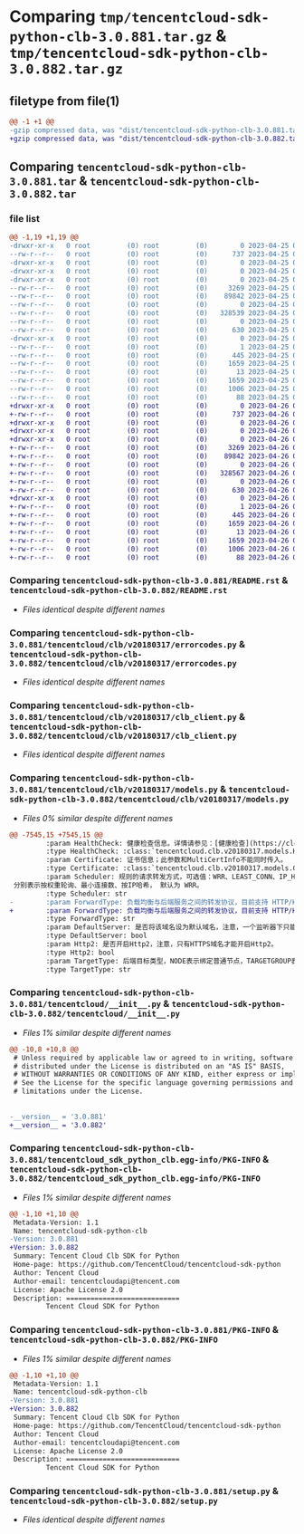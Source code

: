 # Comparing `tmp/tencentcloud-sdk-python-clb-3.0.881.tar.gz` & `tmp/tencentcloud-sdk-python-clb-3.0.882.tar.gz`

## filetype from file(1)

```diff
@@ -1 +1 @@
-gzip compressed data, was "dist/tencentcloud-sdk-python-clb-3.0.881.tar", last modified: Tue Apr 25 00:30:09 2023, max compression
+gzip compressed data, was "dist/tencentcloud-sdk-python-clb-3.0.882.tar", last modified: Wed Apr 26 03:07:57 2023, max compression
```

## Comparing `tencentcloud-sdk-python-clb-3.0.881.tar` & `tencentcloud-sdk-python-clb-3.0.882.tar`

### file list

```diff
@@ -1,19 +1,19 @@
-drwxr-xr-x   0 root         (0) root         (0)        0 2023-04-25 00:30:09.000000 tencentcloud-sdk-python-clb-3.0.881/
--rw-r--r--   0 root         (0) root         (0)      737 2023-04-25 00:30:08.000000 tencentcloud-sdk-python-clb-3.0.881/README.rst
-drwxr-xr-x   0 root         (0) root         (0)        0 2023-04-25 00:30:09.000000 tencentcloud-sdk-python-clb-3.0.881/tencentcloud/
-drwxr-xr-x   0 root         (0) root         (0)        0 2023-04-25 00:30:09.000000 tencentcloud-sdk-python-clb-3.0.881/tencentcloud/clb/
-drwxr-xr-x   0 root         (0) root         (0)        0 2023-04-25 00:30:09.000000 tencentcloud-sdk-python-clb-3.0.881/tencentcloud/clb/v20180317/
--rw-r--r--   0 root         (0) root         (0)     3269 2023-04-25 00:30:08.000000 tencentcloud-sdk-python-clb-3.0.881/tencentcloud/clb/v20180317/errorcodes.py
--rw-r--r--   0 root         (0) root         (0)    89842 2023-04-25 00:30:08.000000 tencentcloud-sdk-python-clb-3.0.881/tencentcloud/clb/v20180317/clb_client.py
--rw-r--r--   0 root         (0) root         (0)        0 2023-04-25 00:30:08.000000 tencentcloud-sdk-python-clb-3.0.881/tencentcloud/clb/v20180317/__init__.py
--rw-r--r--   0 root         (0) root         (0)   328539 2023-04-25 00:30:08.000000 tencentcloud-sdk-python-clb-3.0.881/tencentcloud/clb/v20180317/models.py
--rw-r--r--   0 root         (0) root         (0)        0 2023-04-25 00:30:08.000000 tencentcloud-sdk-python-clb-3.0.881/tencentcloud/clb/__init__.py
--rw-r--r--   0 root         (0) root         (0)      630 2023-04-25 00:30:08.000000 tencentcloud-sdk-python-clb-3.0.881/tencentcloud/__init__.py
-drwxr-xr-x   0 root         (0) root         (0)        0 2023-04-25 00:30:09.000000 tencentcloud-sdk-python-clb-3.0.881/tencentcloud_sdk_python_clb.egg-info/
--rw-r--r--   0 root         (0) root         (0)        1 2023-04-25 00:30:09.000000 tencentcloud-sdk-python-clb-3.0.881/tencentcloud_sdk_python_clb.egg-info/dependency_links.txt
--rw-r--r--   0 root         (0) root         (0)      445 2023-04-25 00:30:09.000000 tencentcloud-sdk-python-clb-3.0.881/tencentcloud_sdk_python_clb.egg-info/SOURCES.txt
--rw-r--r--   0 root         (0) root         (0)     1659 2023-04-25 00:30:09.000000 tencentcloud-sdk-python-clb-3.0.881/tencentcloud_sdk_python_clb.egg-info/PKG-INFO
--rw-r--r--   0 root         (0) root         (0)       13 2023-04-25 00:30:09.000000 tencentcloud-sdk-python-clb-3.0.881/tencentcloud_sdk_python_clb.egg-info/top_level.txt
--rw-r--r--   0 root         (0) root         (0)     1659 2023-04-25 00:30:09.000000 tencentcloud-sdk-python-clb-3.0.881/PKG-INFO
--rw-r--r--   0 root         (0) root         (0)     1006 2023-04-25 00:30:08.000000 tencentcloud-sdk-python-clb-3.0.881/setup.py
--rw-r--r--   0 root         (0) root         (0)       88 2023-04-25 00:30:09.000000 tencentcloud-sdk-python-clb-3.0.881/setup.cfg
+drwxr-xr-x   0 root         (0) root         (0)        0 2023-04-26 03:07:57.000000 tencentcloud-sdk-python-clb-3.0.882/
+-rw-r--r--   0 root         (0) root         (0)      737 2023-04-26 03:07:56.000000 tencentcloud-sdk-python-clb-3.0.882/README.rst
+drwxr-xr-x   0 root         (0) root         (0)        0 2023-04-26 03:07:57.000000 tencentcloud-sdk-python-clb-3.0.882/tencentcloud/
+drwxr-xr-x   0 root         (0) root         (0)        0 2023-04-26 03:07:57.000000 tencentcloud-sdk-python-clb-3.0.882/tencentcloud/clb/
+drwxr-xr-x   0 root         (0) root         (0)        0 2023-04-26 03:07:57.000000 tencentcloud-sdk-python-clb-3.0.882/tencentcloud/clb/v20180317/
+-rw-r--r--   0 root         (0) root         (0)     3269 2023-04-26 03:07:56.000000 tencentcloud-sdk-python-clb-3.0.882/tencentcloud/clb/v20180317/errorcodes.py
+-rw-r--r--   0 root         (0) root         (0)    89842 2023-04-26 03:07:56.000000 tencentcloud-sdk-python-clb-3.0.882/tencentcloud/clb/v20180317/clb_client.py
+-rw-r--r--   0 root         (0) root         (0)        0 2023-04-26 03:07:56.000000 tencentcloud-sdk-python-clb-3.0.882/tencentcloud/clb/v20180317/__init__.py
+-rw-r--r--   0 root         (0) root         (0)   328567 2023-04-26 03:07:56.000000 tencentcloud-sdk-python-clb-3.0.882/tencentcloud/clb/v20180317/models.py
+-rw-r--r--   0 root         (0) root         (0)        0 2023-04-26 03:07:56.000000 tencentcloud-sdk-python-clb-3.0.882/tencentcloud/clb/__init__.py
+-rw-r--r--   0 root         (0) root         (0)      630 2023-04-26 03:07:56.000000 tencentcloud-sdk-python-clb-3.0.882/tencentcloud/__init__.py
+drwxr-xr-x   0 root         (0) root         (0)        0 2023-04-26 03:07:57.000000 tencentcloud-sdk-python-clb-3.0.882/tencentcloud_sdk_python_clb.egg-info/
+-rw-r--r--   0 root         (0) root         (0)        1 2023-04-26 03:07:57.000000 tencentcloud-sdk-python-clb-3.0.882/tencentcloud_sdk_python_clb.egg-info/dependency_links.txt
+-rw-r--r--   0 root         (0) root         (0)      445 2023-04-26 03:07:57.000000 tencentcloud-sdk-python-clb-3.0.882/tencentcloud_sdk_python_clb.egg-info/SOURCES.txt
+-rw-r--r--   0 root         (0) root         (0)     1659 2023-04-26 03:07:57.000000 tencentcloud-sdk-python-clb-3.0.882/tencentcloud_sdk_python_clb.egg-info/PKG-INFO
+-rw-r--r--   0 root         (0) root         (0)       13 2023-04-26 03:07:57.000000 tencentcloud-sdk-python-clb-3.0.882/tencentcloud_sdk_python_clb.egg-info/top_level.txt
+-rw-r--r--   0 root         (0) root         (0)     1659 2023-04-26 03:07:57.000000 tencentcloud-sdk-python-clb-3.0.882/PKG-INFO
+-rw-r--r--   0 root         (0) root         (0)     1006 2023-04-26 03:07:56.000000 tencentcloud-sdk-python-clb-3.0.882/setup.py
+-rw-r--r--   0 root         (0) root         (0)       88 2023-04-26 03:07:57.000000 tencentcloud-sdk-python-clb-3.0.882/setup.cfg
```

### Comparing `tencentcloud-sdk-python-clb-3.0.881/README.rst` & `tencentcloud-sdk-python-clb-3.0.882/README.rst`

 * *Files identical despite different names*

### Comparing `tencentcloud-sdk-python-clb-3.0.881/tencentcloud/clb/v20180317/errorcodes.py` & `tencentcloud-sdk-python-clb-3.0.882/tencentcloud/clb/v20180317/errorcodes.py`

 * *Files identical despite different names*

### Comparing `tencentcloud-sdk-python-clb-3.0.881/tencentcloud/clb/v20180317/clb_client.py` & `tencentcloud-sdk-python-clb-3.0.882/tencentcloud/clb/v20180317/clb_client.py`

 * *Files identical despite different names*

### Comparing `tencentcloud-sdk-python-clb-3.0.881/tencentcloud/clb/v20180317/models.py` & `tencentcloud-sdk-python-clb-3.0.882/tencentcloud/clb/v20180317/models.py`

 * *Files 0% similar despite different names*

```diff
@@ -7545,15 +7545,15 @@
         :param HealthCheck: 健康检查信息。详情请参见：[健康检查](https://cloud.tencent.com/document/product/214/6097)
         :type HealthCheck: :class:`tencentcloud.clb.v20180317.models.HealthCheck`
         :param Certificate: 证书信息；此参数和MultiCertInfo不能同时传入。
         :type Certificate: :class:`tencentcloud.clb.v20180317.models.CertificateInput`
         :param Scheduler: 规则的请求转发方式，可选值：WRR、LEAST_CONN、IP_HASH
 分别表示按权重轮询、最小连接数、按IP哈希， 默认为 WRR。
         :type Scheduler: str
-        :param ForwardType: 负载均衡与后端服务之间的转发协议，目前支持 HTTP/HTTPS/TRPC
+        :param ForwardType: 负载均衡与后端服务之间的转发协议，目前支持 HTTP/HTTPS/TRPC，TRPC暂未对外开放。
         :type ForwardType: str
         :param DefaultServer: 是否将该域名设为默认域名，注意，一个监听器下只能设置一个默认域名。
         :type DefaultServer: bool
         :param Http2: 是否开启Http2，注意，只有HTTPS域名才能开启Http2。
         :type Http2: bool
         :param TargetType: 后端目标类型，NODE表示绑定普通节点，TARGETGROUP表示绑定目标组
         :type TargetType: str
```

### Comparing `tencentcloud-sdk-python-clb-3.0.881/tencentcloud/__init__.py` & `tencentcloud-sdk-python-clb-3.0.882/tencentcloud/__init__.py`

 * *Files 1% similar despite different names*

```diff
@@ -10,8 +10,8 @@
 # Unless required by applicable law or agreed to in writing, software
 # distributed under the License is distributed on an "AS IS" BASIS,
 # WITHOUT WARRANTIES OR CONDITIONS OF ANY KIND, either express or implied.
 # See the License for the specific language governing permissions and
 # limitations under the License.
 
 
-__version__ = '3.0.881'
+__version__ = '3.0.882'
```

### Comparing `tencentcloud-sdk-python-clb-3.0.881/tencentcloud_sdk_python_clb.egg-info/PKG-INFO` & `tencentcloud-sdk-python-clb-3.0.882/tencentcloud_sdk_python_clb.egg-info/PKG-INFO`

 * *Files 1% similar despite different names*

```diff
@@ -1,10 +1,10 @@
 Metadata-Version: 1.1
 Name: tencentcloud-sdk-python-clb
-Version: 3.0.881
+Version: 3.0.882
 Summary: Tencent Cloud Clb SDK for Python
 Home-page: https://github.com/TencentCloud/tencentcloud-sdk-python
 Author: Tencent Cloud
 Author-email: tencentcloudapi@tencent.com
 License: Apache License 2.0
 Description: ============================
         Tencent Cloud SDK for Python
```

### Comparing `tencentcloud-sdk-python-clb-3.0.881/PKG-INFO` & `tencentcloud-sdk-python-clb-3.0.882/PKG-INFO`

 * *Files 1% similar despite different names*

```diff
@@ -1,10 +1,10 @@
 Metadata-Version: 1.1
 Name: tencentcloud-sdk-python-clb
-Version: 3.0.881
+Version: 3.0.882
 Summary: Tencent Cloud Clb SDK for Python
 Home-page: https://github.com/TencentCloud/tencentcloud-sdk-python
 Author: Tencent Cloud
 Author-email: tencentcloudapi@tencent.com
 License: Apache License 2.0
 Description: ============================
         Tencent Cloud SDK for Python
```

### Comparing `tencentcloud-sdk-python-clb-3.0.881/setup.py` & `tencentcloud-sdk-python-clb-3.0.882/setup.py`

 * *Files identical despite different names*

